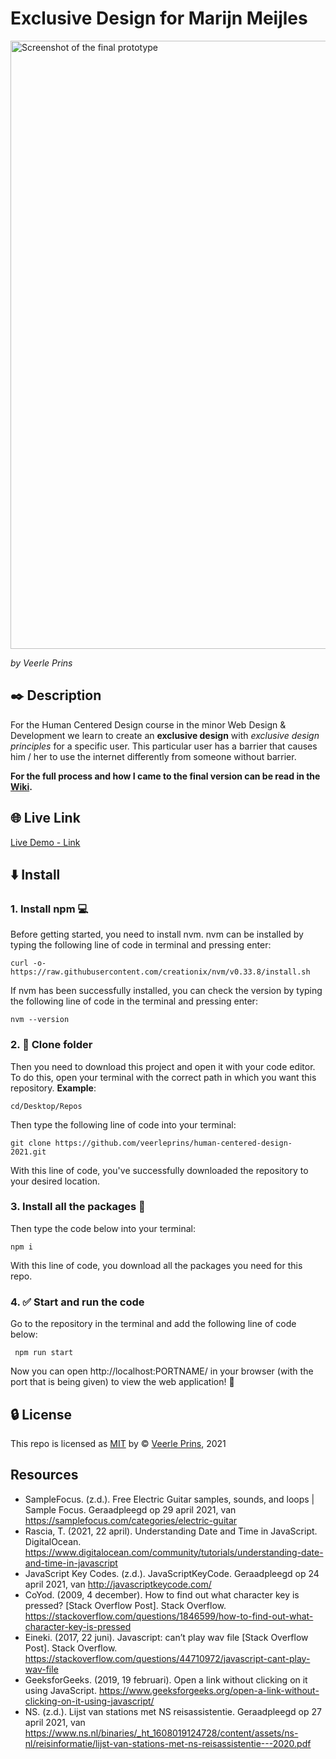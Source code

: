 # Exclusive Design for Marijn Meijles

<img width="973" alt="Screenshot of the final prototype" src="https://user-images.githubusercontent.com/35265583/116622958-ce112600-a945-11eb-9d50-59bd14daa290.png">

_by Veerle Prins_

## :black_nib: Description

For the Human Centered Design course in the minor Web Design & Development we learn to create an **exclusive design** with _exclusive design principles_ for a specific user. This particular user has a barrier that causes him / her to use the internet differently from someone without barrier.

**For the full process and how I came to the final version can be read in the [Wiki](https://github.com/veerleprins/human-centered-design-2021/wiki).**

## :globe_with_meridians: Live Link

[Live Demo - Link](https://human-centered-design-veerleprins.netlify.app/)

## :arrow_down: Install

### 1. Install npm :computer:

Before getting started, you need to install nvm. nvm can be installed by typing the following line of code in terminal and pressing enter:

`curl -o- https://raw.githubusercontent.com/creationix/nvm/v0.33.8/install.sh `

If nvm has been successfully installed, you can check the version by typing the following line of code in the terminal and pressing enter:

`nvm --version`

### 2. :open_file_folder: Clone folder

Then you need to download this project and open it with your code editor. To do this, open your terminal with the correct path in which you want this repository. **Example**:

`cd/Desktop/Repos`

Then type the following line of code into your terminal:

`git clone https://github.com/veerleprins/human-centered-design-2021.git`

With this line of code, you've successfully downloaded the repository to your desired location.

### 3. Install all the packages :bookmark_tabs:

Then type the code below into your terminal:

`npm i`

With this line of code, you download all the packages you need for this repo.

### 4. :white_check_mark: Start and run the code

Go to the repository in the terminal and add the following line of code below:

` npm run start`

Now you can open http://localhost:PORTNAME/ in your browser (with the port that is being given) to view the web application! :raised_hands:

## :lock: License

This repo is licensed as [MIT](https://github.com/veerleprins/human-centered-design-2021/blob/master/LICENSE) by :copyright: [Veerle Prins](https://github.com/veerleprins), 2021

## Resources

- SampleFocus. (z.d.). Free Electric Guitar samples, sounds, and loops | Sample Focus. Geraadpleegd op 29 april 2021, van https://samplefocus.com/categories/electric-guitar
- Rascia, T. (2021, 22 april). Understanding Date and Time in JavaScript. DigitalOcean. https://www.digitalocean.com/community/tutorials/understanding-date-and-time-in-javascript
- JavaScript Key Codes. (z.d.). JavaScriptKeyCode. Geraadpleegd op 24 april 2021, van http://javascriptkeycode.com/
- CoYod. (2009, 4 december). How to find out what character key is pressed? [Stack Overflow Post]. Stack Overflow. https://stackoverflow.com/questions/1846599/how-to-find-out-what-character-key-is-pressed
- Eineki. (2017, 22 juni). Javascript: can’t play wav file [Stack Overflow Post]. Stack Overflow. https://stackoverflow.com/questions/44710972/javascript-cant-play-wav-file
- GeeksforGeeks. (2019, 19 februari). Open a link without clicking on it using JavaScript. https://www.geeksforgeeks.org/open-a-link-without-clicking-on-it-using-javascript/
- NS. (z.d.). Lijst van stations met NS reisassistentie. Geraadpleegd op 27 april 2021, van https://www.ns.nl/binaries/_ht_1608019124728/content/assets/ns-nl/reisinformatie/lijst-van-stations-met-ns-reisassistentie---2020.pdf
